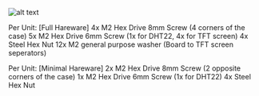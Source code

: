 
![alt text](https://github.com/Pluto-110/SIC2_EDU/blob/main/Hardware/Hardware_pic.PNG?raw=true)

  Per Unit: [Full Hareware]
    4x M2 Hex Drive 8mm Screw (4 corners of the case)
    5x M2 Hex Drive 6mm Screw (1x for DHT22, 4x for TFT screen)
    4x Steel Hex Nut
    12x M2 general purpose washer (Board to TFT screen seperators) 

  Per Unit: [Minimal Hareware]
    2x M2 Hex Drive 8mm Screw (2 opposite corners of the case)
    1x M2 Hex Drive 6mm Screw (1x for DHT22)
    4x Steel Hex Nut
    
